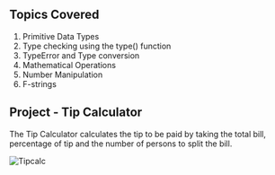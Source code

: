## Topics Covered
1. Primitive Data Types
2. Type checking using the type() function
3. TypeError and Type conversion
4. Mathematical Operations
5. Number Manipulation
6. F-strings

## Project - Tip Calculator

The Tip Calculator calculates the tip to be paid by taking the total bill, percentage of tip and the number of persons to split the bill.

![Tipcalc](https://github.com/KeyaBarua/100_Days_To_Learn_Python/assets/52108484/a34eefcb-fcc9-4c70-8ae8-0abe5560a1f3)
